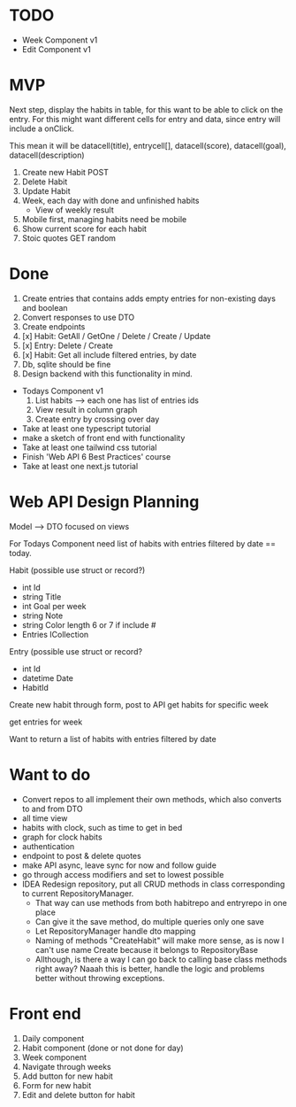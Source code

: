# TODO
- Week Component v1
- Edit Component v1

# MVP
Next step, display the habits in table, for this want to be able to click on the entry.
For this might want different cells for entry and data, since entry will include a onClick.

This mean it will be datacell(title), entrycell[], datacell(score), datacell(goal), datacell(description)

1. Create new Habit POST
2. Delete Habit
3. Update Habit
4. Week, each day with done and unfinished habits
    - View of weekly result
5.  Mobile first, managing habits need be mobile
6. Show current score for each habit
7.  Stoic quotes GET random

# Done
1. Create entries that contains adds empty entries for non-existing days and boolean
2. Convert responses to use DTO
3.  Create endpoints
   1. [x] Habit: GetAll / GetOne / Delete / Create / Update
   2. [x] Entry: Delete / Create
   3. [x] Habit: Get all include filtered entries, by date
4.  Db, sqlite should be fine
5. Design backend with this functionality in mind.
- Todays Component v1
  1. List habits --> each one has list of entries ids
  2. View result in column graph
  3. Create entry by crossing over day
- Take at least one typescript tutorial
- make a sketch of front end with functionality
- Take at least one tailwind css tutorial
- Finish 'Web API 6 Best Practices' course
- Take at least one next.js tutorial

# Web API Design Planning
Model --> DTO focused on views

For Todays Component need list of habits with entries filtered by date == today.

Habit (possible use struct or record?)
- int Id
- string Title
- int Goal per week
- string Note
- string Color length 6 or 7 if include #
- Entries ICollection 

Entry (possible use struct or record?
- int Id
- datetime Date
- HabitId

Create new habit through form, post to API
get habits for specific week

get entries for week

Want to return a list of habits with entries filtered by date

# Want to do
 - Convert repos to all implement their own methods, which also converts to and from DTO
 - all time view
 - habits with clock, such as time to get in bed
 - graph for clock habits
 - authentication
 - endpoint to post & delete quotes
 - make API async, leave sync for now and follow guide
 - go through access modifiers and set to lowest possible
 - IDEA Redesign repository, put all CRUD methods in class corresponding to current RepositoryManager. 
   - That way can use methods from both habitrepo and entryrepo in one place
   - Can give it the save method, do multiple queries only one save
   - Let RepositoryManager handle dto mapping
   - Naming of methods "CreateHabit" will make more sense, as is now I can't use name Create because it belongs to RepositoryBase
   - Allthough, is there a way I can go back to calling base class methods right away? Naaah this is better, handle the logic and problems better without throwing exceptions.

# Front end
1. Daily component
2. Habit component (done or not done for day)
3. Week component
4. Navigate through weeks
5. Add button for new habit
6. Form for new habit
7. Edit and delete button for habit